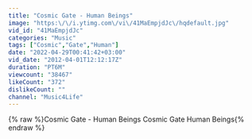 ```yaml
---
title: "Cosmic Gate - Human Beings"
image: "https:\/\/i.ytimg.com\/vi\/41MaEmpjdJc\/hqdefault.jpg"
vid_id: "41MaEmpjdJc"
categories: "Music"
tags: ["Cosmic","Gate","Human"]
date: "2022-04-29T00:41:42+03:00"
vid_date: "2012-04-01T12:12:17Z"
duration: "PT6M"
viewcount: "38467"
likeCount: "372"
dislikeCount: ""
channel: "Music4Life"
---
```

{% raw %}Cosmic Gate - Human Beings Cosmic Gate Human Beings{% endraw %}
